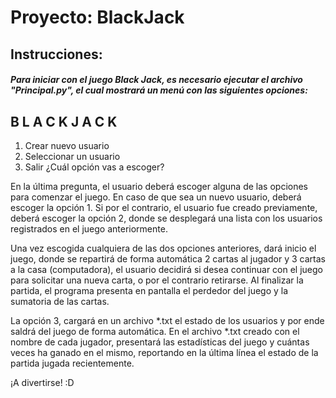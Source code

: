 <h1>Proyecto: BlackJack</h1>
<h2>Instrucciones:</h2>
<h5>Para iniciar con el juego Black Jack, es necesario ejecutar el archivo "Principal.py", el cual mostrará un menú con las siguientes opciones: </h5>

  B L A C K  J A C K
  -------------------
  1. Crear nuevo usuario
  2. Seleccionar un usuario
  3. Salir
  ¿Cuál opción vas a escoger?
  
  En la última pregunta, el usuario deberá escoger alguna de las opciones para comenzar el juego. En caso de que sea un nuevo usuario, deberá escoger la opción 1. Si por el contrario, el usuario fue creado previamente, deberá escoger la opción 2, donde se desplegará una lista con los usuarios registrados en el juego anteriormente.
  
  Una vez escogida cualquiera de las dos opciones anteriores, dará inicio el juego, donde se repartirá de forma automática 2 cartas al jugador y 3 cartas a la casa (computadora), el usuario decidirá si desea continuar con el juego para solicitar una nueva carta, o por el contrario retirarse. Al finalizar la partida, el programa presenta en pantalla el perdedor del juego y la sumatoria de las cartas.
  
  La opción 3, cargará en un archivo *.txt el estado de los usuarios y por ende saldrá del juego de forma automática. En el archivo *.txt creado con el nombre de cada jugador, presentará las estadísticas del juego y cuántas veces ha ganado en el mismo, reportando en la última línea el estado de la partida jugada recientemente.
  
 ¡A divertirse! :D
  
  



 
